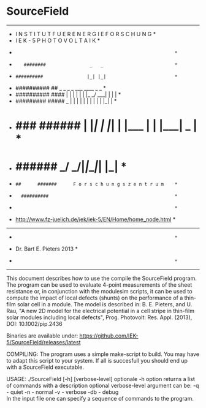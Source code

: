 SourceField
===========
 *****************************************************************              
 *  I N S T I T U T   F U E R   E N E R G I E F O R S C H U N G  *              
 *  I E K - 5   P H O T O V O L T A I K                          *              
 *                                                               *              
 *        ########                _   _                          *              
 *     ##########                |_| |_|                         *              
 *    ##########     ##         _ _   _ _     ___ ____ _   _     *              
 *   ##########     ####       | | | | | |   |_ _/ ___| | | |    *              
 *   #########     #####    _  | | | | | |    | | |   | |_| |    *              
 *   #    ###     ######   | |_| | |_| | |___ | | |___|  _  |    *              
 *    #          ######     \___/ \___/|_____|___\____|_| |_|    *              
 *     ##      #######      F o r s c h u n g s z e n t r u m    *              
 *       ##########                                              *              
 *                                                               *              
 *   http://www.fz-juelich.de/iek/iek-5/EN/Home/home_node.html   *              
 *****************************************************************
 *                                                               *
 * Dr. Bart E. Pieters 2013                                      *
 *                                                               *             
 *****************************************************************                                                                             


This document describes how to use the compile the SourceField program. The program can be used to evaluate 4-point
measurements of the sheet resistance or, in conjunction with the modulesim scripts, it can be used to compute the 
impact of local defects (shunts) on the performance of a thin-film solar cell in a module. The model is described in:
B. E. Pieters, and U. Rau, "A new 2D model for the electrical potential in a cell stripe in thin-film solar modules 
including local defects", Prog. Photovolt: Res. Appl. (2013), DOI: 10.1002/pip.2436

Binaries are available under:
https://github.com/IEK-5/SourceField/releases/latest

COMPILING:
The program uses a simple make-script to build. You may have to adapt this script to your system. If all is 
succesfull you should end up with a SourceField executable.

USAGE:
./SourceField [-h] [verbose-level] <inputfile>
optionale -h option returns a list of commands with a description
optional verbose-level argument can be:
       -q        -   quiet
       -n        -   normal
       -v        -   verbose
       -db       -   debug   
In the input file one can specify a sequence of commands to the program.
